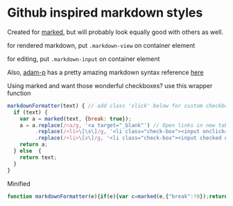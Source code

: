 # Github inspired markdown styles

Created for [marked](https://github.com/chjj/marked), but will probably look equally good with others as well.

for rendered markdown, put `.markdown-view` on container element

for editing, put `.markdown-input` on container element

Also, [adam-p](https://github.com/adam-p) has a pretty amazing markdown syntax reference [here](https://github.com/adam-p/markdown-here/wiki/Markdown-Cheatsheet#code)

Using marked and want those wonderful checkboxes? use this wrapper function

```javascript
markdownFormatter(text) { // add class 'slick' below for custom checkbox style
  if (text) {
    var a = marked(text, {break: true});
    a = a.replace(/<a/g, '<a target="_blank"') // Open links in new tab
         .replace(/<li>\[\s\]/g, '<li class="check-box"><input onclick="return false" type="checkbox">')
         .replace(/<li>\[x\]/g, '<li class="check-box"><input checked onclick="return false" type="checkbox">');
    return a;
  } else  {
    return text;
  }
}
```
Minified
```javascript
function markdownFormatter(e){if(e){var c=marked(e,{"break":!0});return c=c.replace(/<a/g,'<a target="_blank"').replace(/<li>\[\s\]/g,'<li class="check-box"><input onclick="return false" type="checkbox">').replace(/<li>\[x\]/g,'<li class="check-box"><input checked onclick="return false" type="checkbox">')}return e}
```
